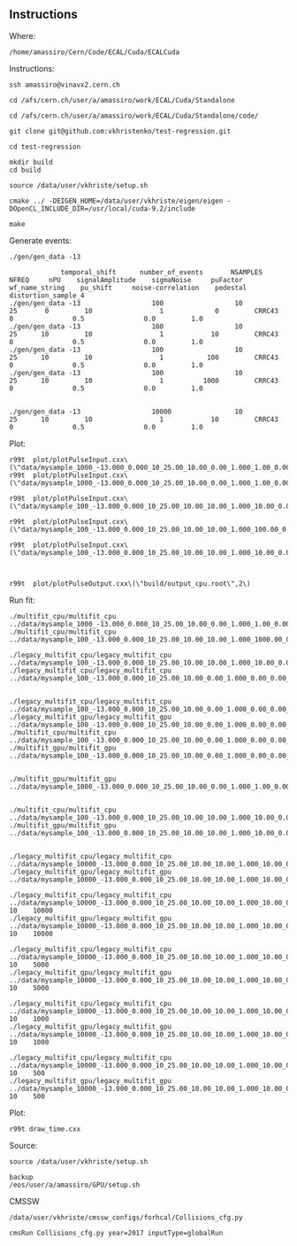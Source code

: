 Instructions
----


Where:

    /home/amassiro/Cern/Code/ECAL/Cuda/ECALCuda
    
Instructions:

    ssh amassiro@vinavx2.cern.ch

    cd /afs/cern.ch/user/a/amassiro/work/ECAL/Cuda/Standalone
 
    cd /afs/cern.ch/user/a/amassiro/work/ECAL/Cuda/Standalone/code/
 
    git clone git@github.com:vkhristenko/test-regression.git
    
    cd test-regression
    
    mkdir build
    cd build

    source /data/user/vkhriste/setup.sh

    cmake ../ -DEIGEN_HOME=/data/user/vkhriste/eigen/eigen -DOpenCL_INCLUDE_DIR=/usr/local/cuda-9.2/include
    
    make
    
    
    
Generate events:

    ./gen/gen_data -13

                 temporal_shift      number_of_events       NSAMPLES       NFREQ     nPU    signalAmplitude    sigmaNoise     puFactor  wf_name_string    pu_shift     noise-correlation    pedestal  distortion_sample_4
    ./gen/gen_data -13                  100                  10               25       0         10                 1             0         CRRC43            0               0.5               0.0         1.0
    ./gen/gen_data -13                  100                  10               25      10         10                 1            10         CRRC43            0               0.5               0.0         1.0
    ./gen/gen_data -13                  100                  10               25      10         10                 1           100         CRRC43            0               0.5               0.0         1.0
    ./gen/gen_data -13                  100                  10               25      10         10                 1          1000         CRRC43            0               0.5               0.0         1.0
    

    ./gen/gen_data -13                  10000                10               25      10         10                 1            10         CRRC43            0               0.5               0.0         1.0
    
    
    
    
    
Plot:

    r99t  plot/plotPulseInput.cxx\(\"data/mysample_1000_-13.000_0.000_10_25.00_10.00_0.00_1.000_1.00_0.00_slew_1.00.root\"\)
    r99t  plot/plotPulseInput.cxx\(\"data/mysample_1000_-13.000_0.000_10_25.00_10.00_0.00_1.000_1.00_0.00_slew_1.00.root\",2\)

    r99t  plot/plotPulseInput.cxx\(\"data/mysample_100_-13.000_0.000_10_25.00_10.00_10.00_1.000_10.00_0.00_slew_1.00.root\",2\)

    r99t  plot/plotPulseInput.cxx\(\"data/mysample_100_-13.000_0.000_10_25.00_10.00_10.00_1.000_100.00_0.00_slew_1.00.root\",2\)
    
    r99t  plot/plotPulseInput.cxx\(\"data/mysample_100_-13.000_0.000_10_25.00_10.00_10.00_1.000_10.00_0.00_slew_1.00.root\",2\)

    
    
    r99t  plot/plotPulseOutput.cxx\(\"build/output_cpu.root\",2\)

    
    
    
    
        
Run fit:



    ./multifit_cpu/multifit_cpu ../data/mysample_1000_-13.000_0.000_10_25.00_10.00_0.00_1.000_1.00_0.00_slew_1.00.root 
    ./multifit_cpu/multifit_cpu ../data/mysample_100_-13.000_0.000_10_25.00_10.00_10.00_1.000_1000.00_0.00_slew_1.00.root
    
    ./legacy_multifit_cpu/legacy_multifit_cpu ../data/mysample_100_-13.000_0.000_10_25.00_10.00_10.00_1.000_10.00_0.00_slew_1.00.root
    ./legacy_multifit_cpu/legacy_multifit_cpu ../data/mysample_100_-13.000_0.000_10_25.00_10.00_0.00_1.000_0.00_0.00_slew_1.00.root
    
    
    ./legacy_multifit_cpu/legacy_multifit_cpu     ../data/mysample_100_-13.000_0.000_10_25.00_10.00_0.00_1.000_0.00_0.00_slew_1.00.root
    ./legacy_multifit_gpu/legacy_multifit_gpu     ../data/mysample_100_-13.000_0.000_10_25.00_10.00_0.00_1.000_0.00_0.00_slew_1.00.root
    ./multifit_cpu/multifit_cpu                   ../data/mysample_100_-13.000_0.000_10_25.00_10.00_0.00_1.000_0.00_0.00_slew_1.00.root
    ./multifit_gpu/multifit_gpu                   ../data/mysample_100_-13.000_0.000_10_25.00_10.00_0.00_1.000_0.00_0.00_slew_1.00.root
                                                 
    
    ./multifit_gpu/multifit_gpu ../data/mysample_1000_-13.000_0.000_10_25.00_10.00_0.00_1.000_1.00_0.00_slew_1.00.root 
    
    
    ./multifit_cpu/multifit_cpu ../data/mysample_100_-13.000_0.000_10_25.00_10.00_10.00_1.000_10.00_0.00_slew_1.00.root
    ./multifit_gpu/multifit_gpu ../data/mysample_100_-13.000_0.000_10_25.00_10.00_10.00_1.000_10.00_0.00_slew_1.00.root
    
    
    ./legacy_multifit_cpu/legacy_multifit_cpu ../data/mysample_10000_-13.000_0.000_10_25.00_10.00_10.00_1.000_10.00_0.00_slew_1.00.root
    ./legacy_multifit_gpu/legacy_multifit_gpu ../data/mysample_10000_-13.000_0.000_10_25.00_10.00_10.00_1.000_10.00_0.00_slew_1.00.root
                          
    ./legacy_multifit_cpu/legacy_multifit_cpu ../data/mysample_10000_-13.000_0.000_10_25.00_10.00_10.00_1.000_10.00_0.00_slew_1.00.root    10    10000
    ./legacy_multifit_gpu/legacy_multifit_gpu ../data/mysample_10000_-13.000_0.000_10_25.00_10.00_10.00_1.000_10.00_0.00_slew_1.00.root    10    10000
                          
    ./legacy_multifit_cpu/legacy_multifit_cpu ../data/mysample_10000_-13.000_0.000_10_25.00_10.00_10.00_1.000_10.00_0.00_slew_1.00.root    10    5000
    ./legacy_multifit_gpu/legacy_multifit_gpu ../data/mysample_10000_-13.000_0.000_10_25.00_10.00_10.00_1.000_10.00_0.00_slew_1.00.root    10    5000
                          
    ./legacy_multifit_cpu/legacy_multifit_cpu ../data/mysample_10000_-13.000_0.000_10_25.00_10.00_10.00_1.000_10.00_0.00_slew_1.00.root    10    1000
    ./legacy_multifit_gpu/legacy_multifit_gpu ../data/mysample_10000_-13.000_0.000_10_25.00_10.00_10.00_1.000_10.00_0.00_slew_1.00.root    10    1000
                          
    ./legacy_multifit_cpu/legacy_multifit_cpu ../data/mysample_10000_-13.000_0.000_10_25.00_10.00_10.00_1.000_10.00_0.00_slew_1.00.root    10    500
    ./legacy_multifit_gpu/legacy_multifit_gpu ../data/mysample_10000_-13.000_0.000_10_25.00_10.00_10.00_1.000_10.00_0.00_slew_1.00.root    10    500

Plot:

    r99t draw_time.cxx
    

Source:

    source /data/user/vkhriste/setup.sh

    backup
    /eos/user/a/amassiro/GPU/setup.sh
    
    

    
    
    
    
    
    
    
    
    
    
    
    
    
    
    
    
    
    
    
    
    
    
    
    
    
CMSSW 
    
    
    /data/user/vkhriste/cmssw_configs/forhcal/Collisions_cfg.py

    cmsRun Collisions_cfg.py year=2017 inputType=globalRun

